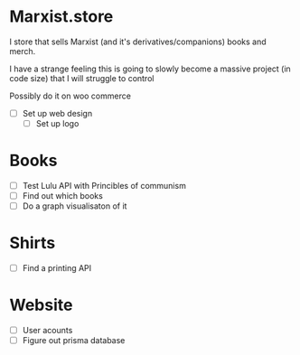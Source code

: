 # Marxist.store

I store that sells Marxist (and it's derivatives/companions) books and merch.

I have a strange feeling this is going to slowly become a massive project (in code size) that I will struggle to control

Possibly do it on woo commerce
- [ ] Set up web design
    - [ ] Set up logo

# Books 
- [ ] Test Lulu API with Princibles of communism
- [ ] Find out which books
- [ ] Do a graph visualisaton of it

# Shirts 
- [ ] Find a printing API


# Website 
- [ ] User acounts 
- [ ] Figure out prisma database
